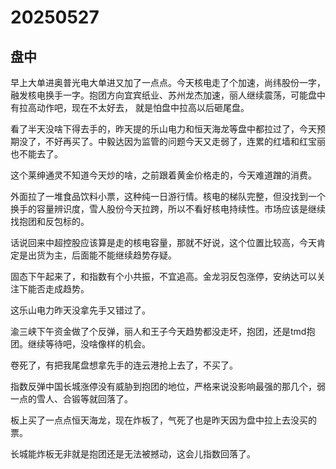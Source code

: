 # 20250527

## 盘中

早上大单进奥普光电大单进又加了一点点。今天核电走了个加速，尚纬股份一字，融发核电换手一字。抱团方向宜宾纸业、苏州龙杰加速，丽人继续震荡，可能盘中有拉高动作吧，现在不太好去， 就是怕盘中拉高以后砸尾盘。

看了半天没啥下得去手的，昨天提的乐山电力和恒天海龙等盘中都拉过了，今天预期没了，不好再买了。中毅达因为监管的问题今天又走弱了，连累的红墙和红宝丽也不能去了。

这个莱绅通灵不知道今天炒的啥，之前跟着黄金价格走的，今天难道蹭的消费。

外面拉了一堆食品饮料小票，这种纯一日游行情。核电的梯队完整，但没找到一个换手的容量辨识度，雪人股份今天拉跨，所以不看好核电持续性。市场应该是继续找抱团和反包标的。

话说回来中超控股应该算是走的核电容量，那就不好说，这个位置比较高，今天肯定是出货为主，后面能不能继续趋势存疑。

固态下午起来了，和指数有个小共振，不宜追高。金龙羽反包涨停，安纳达可以关注下能否走成趋势。

这乐山电力昨天没拿先手又错过了。

渝三峡下午资金做了个反弹，丽人和王子今天趋势都没走坏，抱团，还是tmd抱团。继续等待吧，没啥像样的机会。

卷死了，有把我尾盘想拿先手的连云港抢上去了，不买了。

指数反弹中国长城涨停没有威胁到抱团的地位，严格来说没影响最强的那几个，弱一点的雪人、合锻等就回落了。

板上买了一点点恒天海龙，现在炸板了，气死了也是昨天因为盘中拉上去没买的票。

长城能炸板无非就是抱团还是无法被撼动，这会儿指数回落了。
